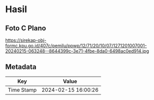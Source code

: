 # Hasil

## Foto C Plano

https://sirekap-obj-formc.kpu.go.id/407c/pemilu/ppwp/12/71/20/10/07/1271201007001-20240215-063248--8644399c-3e71-4fbe-8da0-6498ac0ed914.jpg


## Metadata

| Key        | Value               |
| ---------- | ------------------- |
| Time Stamp | 2024-02-15 16:00:26 |



